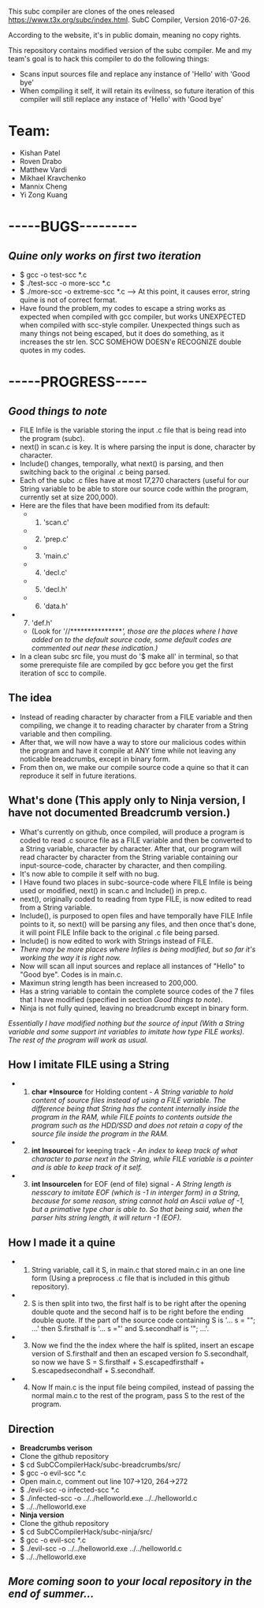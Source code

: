 
This subc compiler are clones of the ones released https://www.t3x.org/subc/index.html.
SubC Compiler, Version 2016-07-26.

According to the website, it's in public domain, meaning no copy rights.

This repository contains modified version of the subc compiler. 
Me and my team's goal is to hack this compiler to do the following things:
 - Scans input sources file and replace any instance of 'Hello' with 'Good bye'
 - When compiling it self, it will retain its evilness, so future iteration of this compiler will still replace any instace of 'Hello' with 'Good bye'
 
# Team:
 - Kishan Patel
 - Roven Drabo
 - Matthew Vardi
 - Mikhael Kravchenko
 - Mannix Cheng
 - Yi Zong Kuang

# -----BUGS---------

## *Quine only works on first two iteration*
 - $ gcc -o test-scc *.c 
 - $ ./test-scc -o more-scc *.c
 - $ ./more-scc -o extreme-scc *.c   --> At this point, it causes error, string quine is not of correct format.
 - Have found the problem, my codes to escape a string works as expected when compiled with gcc compiler, but works UNEXPECTED when compiled with scc-style compiler. Unexpected things such as many things not being escaped, but it does do something, as it increases the str len. SCC SOMEHOW DOESN'e RECOGNIZE double quotes in my codes.

# -----PROGRESS-----

## *Good things to note*
 - FILE Infile is the variable storing the input .c file that is being read into the program (subc).
 - next() in scan.c is key. It is where parsing the input is done, character by character.
 - Include() changes, temporally, what next() is parsing, and then switching back to the original .c being parsed.
 - Each of the subc .c files have at most 17,270 characters (useful for our String variable to be able to store our source code within the program, currently set at size 200,000).
 - Here are the files that have been modified from its default:
	- 1. 'scan.c'
 	- 2. 'prep.c'
 	- 3. 'main.c'
 	- 4. 'decl.c'
 	- 5. 'decl.h'
 	- 6. 'data.h'
  - 7. 'def.h'
	- (Look for '//****************', those are the places where I have added on to the default source code, some default codes are commented out near these indication.)*
 - In a clean subc src file, you must do '$ make all' in terminal, so that some prerequiste file are compiled by gcc before you get the first iteration of scc to compile.
	
## **The idea**
 - Instead of reading character by character from a FILE variable and then compiling, we change it to reading character by charater from a String variable and then compiling.
 - After that, we will now have a way to store our malicious codes within the program and have it compile at ANY time while not leaving any noticable breadcrumbs, except in binary form.
 - From then on, we make our compile source code a quine so that it can reproduce it self in future iterations.

## **What's done (This apply only to Ninja version, I have not documented Breadcrumb version.)**
 - What's currently on github, once compiled, will produce a program is coded to read .c source file as a FILE variable and then be converted to a String variable, character by character. After that, our program will read character by character from the String variable containing our input-source-code, character by character, and then compiling.
  - It's now able to compile it self with no bug.
 - I Have found two places in subc-source-code where FILE Infile is being used or modified, next() in scan.c and Include() in prep.c.
  - next(), originally coded to reading from type FILE, is now edited to read from a String variable.
  - Include(), is purposed to open <include> files and have temporally have FILE Infile points to it, so next() will be parsing any <include> files, and then once that's done, it will point FILE Infile back to the original .c file being parsed.
  - Include() is now edited to work with Strings instead of FILE.
   - *There may be more places where Infiles is being modified, but so far it's working the way it is right now.* 
 - Now will scan all input sources and replace all instances of "Hello" to "Good bye". Codes is in main.c.
 - Maximun string length has been increased to 200,000.
 - Has a string variable to contain the complete source codes of the 7 files that I have modified (specified in section *Good things to note*). 
 - Ninja is not fully quined, leaving no breadcrumb except in binary form.

*Essentially I have modified nothing but the source of input (With a String variable and some support int variables to imitate how type FILE works). The rest of the program will work as usual.*


## **How I imitate FILE using a String**
 - 1. **char \*Insource** for Holding content - *A String variable to hold content of source files instead of using a FILE variable. The difference being that String has the content internally inside the program in the RAM, while FILE points to contents outside the program such as the HDD/SSD and does not retain a copy of the source file inside the program in the RAM.*
 - 2. **int Insourcei** for keeping track - *An index to keep track of what character to parse next in the String, while FILE variable is a pointer and is able to keep track of it self.*
 - 3. **int Insourcelen** for EOF (end of file) signal - *A String length is nesscary to imitate EOF (which is -1 in interger form) in a String, because for some reason, string cannot hold an Ascii value of -1, but a primative type char is able to. So that being said, when the parser hits string length, it will return -1 (EOF).*

 ## **How I made it a quine**
 - 1. String variable, call it S, in main.c that stored main.c in an one line form (Using a preprocess .c file that is included in this github repository).
 - 2. S is then split into two, the first half is to be right after the opening double quote and the second half is to be right before the ending double quote. If the part of the source code containing S is '... s = ""; ...' then S.firsthalf is '... s ="' and S.secondhalf is '"; ...'.
 - 3. Now we find the the index where the half is splited, insert an escape version of S.firsthalf and then an escaped version fo S.secondhalf, so now we have S = S.firsthalf + S.escapedfirsthalf + S.escapedsecondhalf + S.secondhalf.
 - 4. Now If main.c is the input file being compiled, instead of passing the normal main.c to the rest of the program, pass S to the rest of the program.

## **Direction**
 - **Breadcrumbs verison**
  - Clone the github repository
  - $ cd SubCCompilerHack/subc-breadcrumbs/src/
  - $ gcc -o evil-scc *.c
  - Open main.c, comment out line 107->120, 264->272
  - $ ./evil-scc -o infected-scc *.c
  - $ ./infected-scc -o ../../helloworld.exe ../../helloworld.c
  - $ ../../helloworld.exe
 - **Ninja version**
  - Clone the github repository
  - $ cd SubCCompilerHack/subc-ninja/src/
  - $ gcc -o evil-scc *.c
  - $ ./evil-scc -o ../../helloworld.exe ../../helloworld.c
  - $ ../../helloworld.exe

## *More coming soon to your local repository in the end of summer...*
